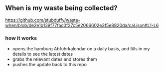## When is my waste being collected?
  https://github.com/stubduffy/waste-when/blob/de2e1b139f77fac0f27c5e2066602e3f5e8820da/cal.json#L1-L6
  
  ### how it works
  - opens the hamburg Abfuhrkalendar on a daily basis, and fills in my details to see the latest dates
  - grabs the relevant dates and stores them
  - pushes the update back to this repo
  
